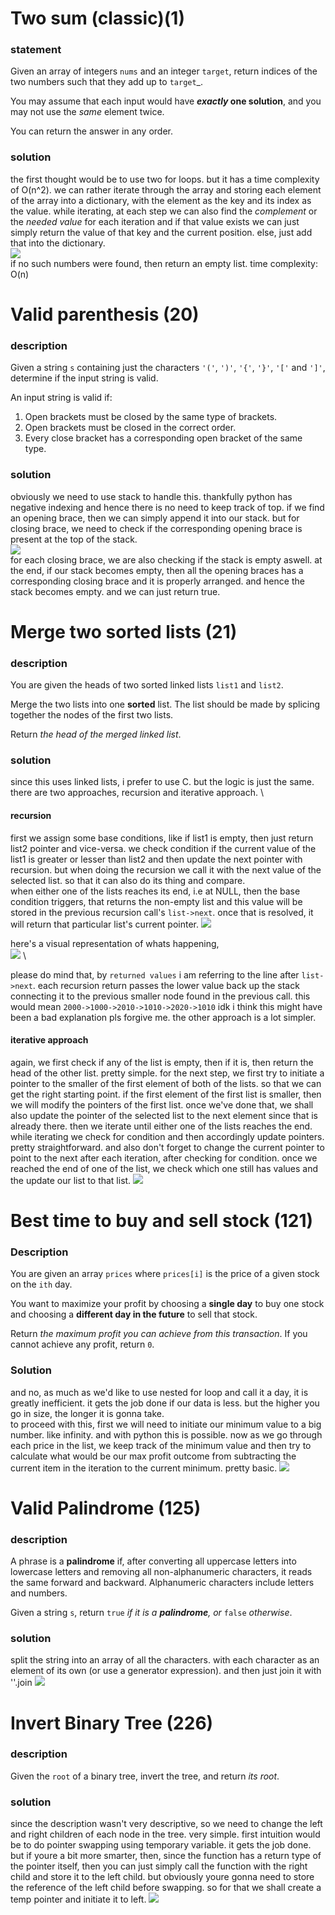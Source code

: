 # Two sum (classic)(1)
### statement
Given an array of integers `nums` and an integer `target`, return indices of the two numbers such that they add up to `target`_.

You may assume that each input would have **_exactly_ one solution**, and you may not use the _same_ element twice.

You can return the answer in any order.

### solution
the first thought would be to use two for loops. but it has a time complexity of O(n^2). we can rather iterate through the array and storing each element of the array into a dictionary, with the element as the key and its index as the value. while iterating, at each step we can also find the *complement* or the *needed value* for each iteration and if that value exists we can just simply return the value of that key and the current position. else, just add that into the dictionary.\
![](https://blog-pictures.vercel.app/twosum1.png)\
if no such numbers were found, then return an empty list.
time complexity: O(n)

# Valid parenthesis (20)
### description
Given a string `s` containing just the characters `'('`, `')'`, `'{'`, `'}'`, `'['` and `']'`, determine if the input string is valid.

An input string is valid if:

1. Open brackets must be closed by the same type of brackets.
2. Open brackets must be closed in the correct order.
3. Every close bracket has a corresponding open bracket of the same type.


### solution
obviously we need to use stack to handle this. thankfully python has negative indexing and hence there is no need to keep track of top. if we find an opening brace, then we can simply append it into our stack. but for closing brace, we need to check if the corresponding opening brace is present at the top of the stack. \
![](https://blog-pictures.vercel.app/validparenth1.png) \
for each closing brace, we are also checking if the stack is empty aswell.
at the end, if our stack becomes empty, then all the opening braces has a corresponding closing brace and it is properly arranged. and hence the stack becomes empty. and we can just return true.


# Merge two sorted lists (21)
### description
You are given the heads of two sorted linked lists `list1` and `list2`.

Merge the two lists into one **sorted** list. The list should be made by splicing together the nodes of the first two lists.

Return _the head of the merged linked list_.

### solution
since this uses linked lists, i prefer to use C. but the logic is just the same. there are two approaches, recursion and iterative approach. \

#### recursion
first we assign some base conditions, like if list1 is empty, then just return list2 pointer and vice-versa. 
we check condition if the current value of the list1 is greater or lesser than list2 and then update the next pointer with recursion. but when doing the recursion we call it with the next value of the selected list. so that it can also do its thing and compare. \
when either one of the lists reaches its end, i.e at NULL, then the base condition triggers, that returns the non-empty list and this value will be stored in the previous recursion call's `list->next`. once that is resolved, it will return that particular list's current pointer. 
![](https://blog-pictures.vercel.app/merge1.png)

here's a visual representation of whats happening, \
![](https://blog-pictures.vercel.app/merge2.png) \

please do mind that, by `returned values` i am referring to the line after `list->next`. each recursion return passes the lower value back up the stack connecting it to the previous smaller node found in the previous call.
this would mean `2000->1000->2010->1010->2020->1010`
idk i think this might have been a bad explanation pls forgive me.
the other approach is a lot simpler.

#### iterative approach
again, we first check if any of the list is empty, then if it is, then return the head of the other list. pretty simple. for the next step, we first try to initiate a pointer to the smaller of the first element of both of the lists. so that we can get the right starting point. if the first element of the first list is smaller, then we will modify the pointers of the first list. once we've done that, we shall also update the pointer of the selected list to the next element since that is already there. then we iterate until either one of the lists reaches the end. while iterating we check for condition and then accordingly update pointers. pretty straightforward. and also don't forget to change the current pointer to point to the next after each iteration, after checking for condition. once we reached the end of one of the list, we check which one still has values and the  update our list to that list.
![](https://blog-pictures.vercel.app/merge3.png)


# Best time to buy and sell stock (121)
### Description
You are given an array `prices` where `prices[i]` is the price of a given stock on the `ith` day.

You want to maximize your profit by choosing a **single day** to buy one stock and choosing a **different day in the future** to sell that stock.

Return _the maximum profit you can achieve from this transaction_. If you cannot achieve any profit, return `0`.

### Solution
and no, as much as we'd like to use nested for loop and call it a day, it is greatly inefficient. it gets the job done if our data is less. but the higher you go in size, the longer it is gonna take. \
to proceed with this, first we will need to initiate our minimum value to a big number. like infinity. and with python this is possible. now as we go through each price in the list, we keep track of the minimum value and then try to calculate what would be our max profit outcome from subtracting the current item in the iteration to the current minimum. pretty basic. 
![](https://blog-pictures.vercel.app/stock.png)


# Valid Palindrome (125)
### description
A phrase is a **palindrome** if, after converting all uppercase letters into lowercase letters and removing all non-alphanumeric characters, it reads the same forward and backward. Alphanumeric characters include letters and numbers.

Given a string `s`, return `true` _if it is a **palindrome**, or_ `false` _otherwise_.

### solution
split the string into an array of all the characters. with each character as an element of its own (or use a generator expression). and then just join it with ''.join
![](https://blog-pictures.vercel.app/validpalind1.png)


# Invert Binary Tree (226)

### description
Given the `root` of a binary tree, invert the tree, and return _its root_.

### solution
since the description wasn't very descriptive, so we need to change the left and right children of each node in the tree. very simple. first intuition would be to do pointer swapping using temporary variable. it gets the job done. but if youre a bit more smarter, then, since the function has a return type of the pointer itself, then you can just simply call the function with the right child and store it to the left child. but obviously youre gonna need to store the reference of the left child before swapping. so for that we shall create a temp pointer and initiate it to left.
![](https://blog-pictures.vercel.app/invertbst1.png)

# 